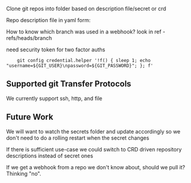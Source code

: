 Clone git repos into folder based on description file/secret or crd

Repo description file in yaml form:

How to know which branch was used in a webhook? look in ref - refs/heads/branch

need security token for two factor auths
```
    git config credential.helper '!f() { sleep 1; echo "username=${GIT_USER}\npassword=${GIT_PASSWORD}"; }; f'
```

## Supported git Transfer Protocols
We currently support ssh, http, and file

## Future Work

We will want to watch the secrets folder and update accordingly so we don't need to do a rolling restart when the secret changes

If there is sufficient use-case we could switch to CRD driven repository descriptions instead of secret ones

If we get a webhook from a repo we don't know about, should we pull it? Thinking "no".
